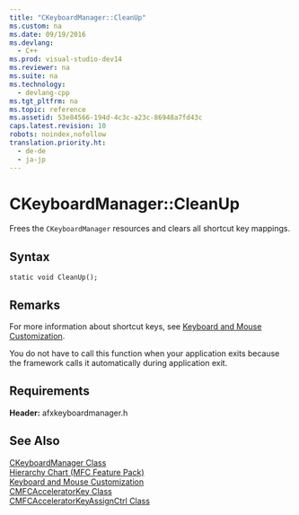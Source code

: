 ```yaml
---
title: "CKeyboardManager::CleanUp"
ms.custom: na
ms.date: 09/19/2016
ms.devlang: 
  - C++
ms.prod: visual-studio-dev14
ms.reviewer: na
ms.suite: na
ms.technology: 
  - devlang-cpp
ms.tgt_pltfrm: na
ms.topic: reference
ms.assetid: 53e84566-194d-4c3c-a23c-86948a7fd43c
caps.latest.revision: 10
robots: noindex,nofollow
translation.priority.ht: 
  - de-de
  - ja-jp
---
```

# CKeyboardManager::CleanUp
Frees the `CKeyboardManager` resources and clears all shortcut key mappings.  
  
## Syntax  
  
```  
static void CleanUp();  
```  
  
## Remarks  
 For more information about shortcut keys, see [Keyboard and Mouse Customization](../vs140/Keyboard-and-Mouse-Customization.md).  
  
 You do not have to call this function when your application exits because the framework calls it automatically during application exit.  
  
## Requirements  
 **Header:** afxkeyboardmanager.h  
  
## See Also  
 [CKeyboardManager Class](../vs140/CKeyboardManager-Class.md)   
 [Hierarchy Chart (MFC Feature Pack)](../vs140/Hierarchy-Chart.md)   
 [Keyboard and Mouse Customization](../vs140/Keyboard-and-Mouse-Customization.md)   
 [CMFCAcceleratorKey Class](../vs140/CMFCAcceleratorKey-Class.md)   
 [CMFCAcceleratorKeyAssignCtrl Class](../vs140/CMFCAcceleratorKeyAssignCtrl-Class.md)